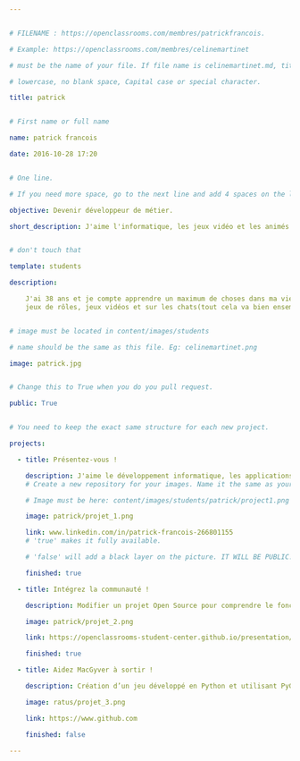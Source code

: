 ```yaml
---


# FILENAME : https://openclassrooms.com/membres/patrickfrancois.

# Example: https://openclassrooms.com/membres/celinemartinet

# must be the name of your file. If file name is celinemartinet.md, title is celinemartinet.

# lowercase, no blank space, Capital case or special character.

title: patrick 


# First name or full name

name: patrick francois

date: 2016-10-28 17:20


# One line.

# If you need more space, go to the next line and add 4 spaces on the left, as in 'description'.

objective: Devenir développeur de métier.

short_description: J'aime l'informatique, les jeux vidéo et les animés japonais.


# don't touch that

template: students

description:

    J'ai 38 ans et je compte apprendre un maximum de choses dans ma vie en informatique, sciences humaines,
    jeux de rôles, jeux vidéos et sur les chats(tout cela va bien ensemble de toute façon).


# image must be located in content/images/students

# name should be the same as this file. Eg: celinemartinet.png

image: patrick.jpg


# Change this to True when you do you pull request.

public: True


# You need to keep the exact same structure for each new project.

projects:

  - title: Présentez-vous !

    description: J'aime le développement informatique, les applications et l'apprentissage.
    # Create a new repository for your images. Name it the same as your nickname and profile picture.

    # Image must be here: content/images/students/patrick/project1.png

    image: patrick/projet_1.png

    link: www.linkedin.com/in/patrick-francois-266801155
    # 'true' makes it fully available.

    # 'false' will add a black layer on the picture. IT WILL BE PUBLIC!

    finished: true

  - title: Intégrez la communauté !

    description: Modifier un projet Open Source pour comprendre le fonctionnement de Git, de Github et des pull requests. 

    image: patrick/projet_2.png

    link: https://openclassrooms-student-center.github.io/presentation/students/patrick.html

    finished: true

  - title: Aidez MacGyver à sortir !

    description: Création d’un jeu développé en Python et utilisant PyGame.

    image: ratus/projet_3.png

    link: https://www.github.com

    finished: false

---
```

